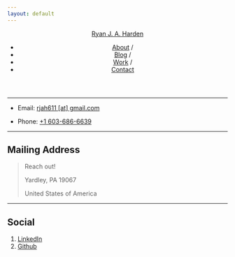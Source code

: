 ```yaml
---
layout: default
---
```


<div class="wrapper">
<header class="navbar container">
<a id="author-name" class="alignable pull-left" href="/ryanharden">Ryan J. A. Harden</a>
<nav class="alignable pull-right navbar-ul">
<ul>
<li class="alignable pull-left nav-list"><a href="/ryanharden">About</a> /</li>
<li class="alignable pull-left nav-list"><a href="/ryanharden/blog">Blog</a> /</li>
<li class="alignable pull-left nav-list"><a href="/ryanharden/work">Work</a> /</li>
<li class="alignable pull-left nav-list"><a href="/ryanharden/contact">Contact</a></li>
</ul>
</nav>
</header>

<div style="clear:both"></div>
<hr>

<div class="container content contact">

<ul>
<li>
<p>Email: <a href="mailto:rjah611@gmail.com">rjah611 [at] gmail.com</a></p>
</li>
<li>
<p>Phone: <a href="tel:+1 603-686-6639">+1 603-686-6639</a></p>
</li>
</ul>

<hr>

<h2 id="mailing-address">Mailing Address</h2>

<blockquote>
<p>Reach out!</p>

<p>Yardley, PA 19067</p>

<p>United States of America</p>
</blockquote>

<hr>


<h2 id="social">Social</h2>

<ol>
<li><a href="https://www.linkedin.com/in/ryan-harden/">LinkedIn</a></li>
<li><a href="https://github.com/airforcegrads">Github</a></li>
</ol>